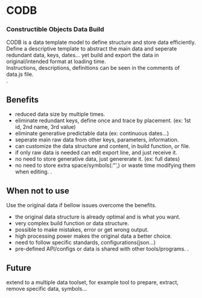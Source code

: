 # CODB
### Constructible Objects Data Build
CODB is a data template model to define structure and store data efficiently.  
Define a descriptive template to abstract the main data and seperate redundant data, keys, dates... yet build and export the data in original/intended format at loading time.  
Instructions, descriptions, definitions can be seen in the comments of data.js file.  
.
## Benefits
- reduced data size by multiple times. 
- eliminate redundant keys, define once and trace by placement. (ex: 1st id, 2nd name, 3rd value) 
- eliminate generative predictable data (ex: continuous dates...)
- seperate main raw data from other keys, parameters, information.
- can customize the data structure and content, in build function, or file.
- if only raw data is needed can edit export line, and just receive it.
- no need to store generative data, just genererate it. (ex: full dates)
- no need to store extra space/symbols(:"',) or waste time modifying them when editing.
.
## When not to use
Use the original data if bellow issues overcome the benefits.
- the original data structure is already optimal and is what you want.
- very complex build function or data structure.
- possible to make mistakes, error or get wrong output.
- high processing power makes the original data a better choice.
- need to follow specific standards, configurations(json...)
- pre-defined API/configs or data is shared with other tools/programs.
.
## Future
extend to a multiple data toolset, for example tool to prepare, extract, remove specific data, symbols...
